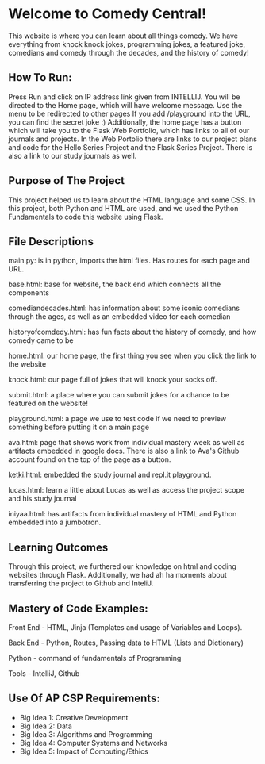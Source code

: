 # Welcome to Comedy Central!
This website is where you can learn about all things comedy. We have everything from knock knock jokes, programming jokes, a featured joke, comedians and comedy through the decades, and the history of comedy!

## How To Run:
Press Run and click on IP address link given from INTELLIJ. You will be directed to the Home page, which will have welcome message. Use the menu to be redirected to other pages If you add /playground into the URL, you can find the secret joke :) Additionally, the home page has a button which will take you to the Flask Web Portfolio, which has links to all of our journals and projects. In the Web Portolio there are links to our project plans and code for the Hello Series Project and the Flask Series Project. There is also a link to our study journals as well. 

## Purpose of The Project
This project helped us to learn about the HTML language and some CSS. In this project, both Python and HTML are used, and we used the Python Fundamentals to code this website using Flask.

## File Descriptions
main.py: is in python, imports the html files. Has routes for each page and URL.

base.html: base for website, the back end which connects all the components

comediandecades.html: has information about some iconic comedians through the ages, as well as an embedded video for each comedian

historyofcomdedy.html: has fun facts about the history of comedy, and how comedy came to be

home.html: our home page, the first thing you see when you click the link to the website

knock.html: our page full of jokes that will knock your socks off.

submit.html: a place where you can submit jokes for a chance to be featured on the website!

playground.html: a page we use to test code if we need to preview something before putting it on a main page

ava.html: page that shows work from individual mastery week as well as artifacts embedded in google docs. There is also a link to Ava's Github account found on the top of the page as a button.  

ketki.html: embedded the study journal and repl.it playground.

lucas.html: learn a little about Lucas as well as access the project scope and his study journal

iniyaa.html: has artifacts from individual mastery of HTML and Python embedded into a jumbotron.
## Learning Outcomes
Through this project, we furthered our knowledge on html and coding websites through Flask. Additionally, we had ah ha moments about transferring the project to Github and InteliJ.

## Mastery of Code Examples: 
Front End - HTML, Jinja (Templates and usage of Variables and Loops).

Back End - Python, Routes, Passing data to HTML (Lists and Dictionary)

Python - command of fundamentals of Programming

Tools - IntelliJ, Github


## Use Of AP CSP Requirements:
* Big Idea 1: Creative Development  
* Big Idea 2: Data
* Big Idea 3: Algorithms and Programming
* Big Idea 4: Computer Systems and Networks
* Big Idea 5: Impact of Computing/Ethics


